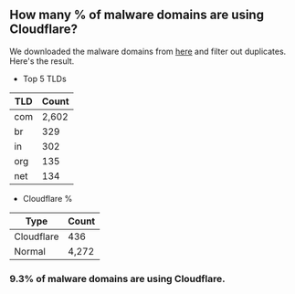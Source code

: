 ## How many % of malware domains are using Cloudflare?


We downloaded the malware domains from [here](https://urlhaus.abuse.ch) and filter out duplicates.
Here's the result.


[//]: # (start replacement)


- Top 5 TLDs

| TLD | Count |
| --- | --- |
| com | 2,602 |
| br | 329 |
| in | 302 |
| org | 135 |
| net | 134 |


- Cloudflare %

| Type | Count |
| --- | --- |
| Cloudflare | 436 |
| Normal | 4,272 |


### 9.3% of malware domains are using Cloudflare.